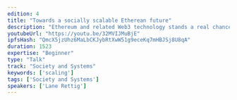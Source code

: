 ```yaml
---
edition: 4
title: "Towards a socially scalable Etherean future"
description: "Ethereum and related Web3 technology stands a real chance of making the future fairer, more open, more inclusive, and more just. But up to now Ethereum has been the near-exclusive playpen of a tiny coterie of already-wealthy, never-marginalized, mostly Western and almost entirely male technocrats. Can Ethereum be more than this? Can it fulfill its mission to be the future compute platform for all of humanity? How do we overcome the enormous obstacles we currently face to mass adoption, things such as UX, the complexity of key and identity management, the public perception of scams and shitcoins, and the awful wealth distribution? I believe the answer lies in the concept of social scalability, conceptualized by Nick Szabo. This talk will introduce the concept, discuss how it relates to Ethereum, and examine present scaling, governance, education, marketing, and UX initiatives through this lens, with an eye towards developing Ethereum into a platform usable by and valuable to humans everywhere."
youtubeUrl: "https://youtu.be/32MVIJMuBjE"
ipfsHash: "QmcX5jzUhz6MaLbCKJybRtXwW51g9eceKq7mHBJSj8U8qA"
duration: 1523
expertise: "Beginner"
type: "Talk"
track: "Society and Systems"
keywords: ['scaling']
tags: ['Society and Systems']
speakers: ['Lane Rettig']
---
```

